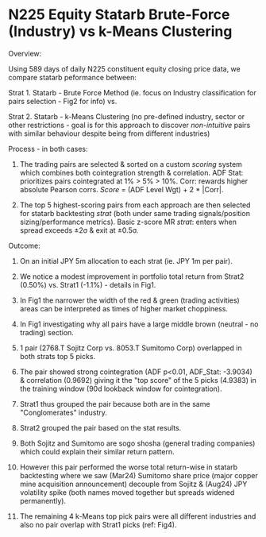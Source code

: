 # N225 Equity Statarb Brute-Force (Industry) vs k-Means Clustering
Overview:

Using 589 days of daily N225 constituent equity closing price data, we compare statarb peformance between: 

Strat 1. Statarb - Brute Force Method (ie. focus on Industry classification for pairs selection - Fig2 for info) vs.

Strat 2. Statarb - k-Means Clustering (no pre-defined industry, sector or other restrictions - goal is for this approach to discover *non-intuitive* pairs with similar behaviour despite being from different industries)

Process - in both cases:
  
1. The trading pairs are selected & sorted on a custom *scoring* system which combines both cointegration strength & correlation.
ADF Stat: prioritizes pairs cointegrated at 1% > 5% > 10%.
Corr: rewards higher absolute Pearson corrs.
*Score* = (ADF Level Wgt) + 2 * |Corr|.

2. The top 5 highest-scoring pairs from each approach are then selected for statarb backtesting *strat* (both under same trading signals/position sizing/performance metrics).
Basic z-score MR *strat*: enters when spread exceeds ±2σ & exit at ±0.5σ.


Outcome: 
1. On an initial JPY 5m allocation to each strat (ie. JPY 1m per pair).
 
2. We notice a modest improvement in portfolio total return from Strat2 (0.50%) vs. Strat1 (-1.1%) - details in Fig1.
 
3. In Fig1 the narrower the width of the red & green (trading activities) areas can be interpreted as times of higher market choppiness.
  
4. In Fig1 investigating why all pairs have a large middle brown (neutral - no trading) section.

5. 1 pair (2768.T Sojitz Corp vs. 8053.T Sumitomo Corp) overlapped in both strats top 5 picks.

6. The pair showed strong cointegration (ADF p<0.01, ADF_Stat: -3.9034) & correlation (0.9692) giving it the "top score" of the 5 picks (4.9383) in the training window (90d lookback window for cointegration).

7. Strat1 thus grouped the pair because both are in the same "Conglomerates" industry.

8. Strat2 grouped the pair based on the stat results.

9. Both Sojitz and Sumitomo are sogo shosha (general trading companies) which could explain their similar return pattern.

10. However this pair performed the worse total return-wise in statarb backtesting where we saw (Mar24) Sumitomo share price (major copper mine acquisition announcement) decouple from Sojitz & (Aug24) JPY volatility spike (both names moved together but spreads widened permanently). 

11. The remaining 4 k-Means top pick pairs were all different industries and also no pair overlap with Strat1 picks (ref: Fig4).
 

